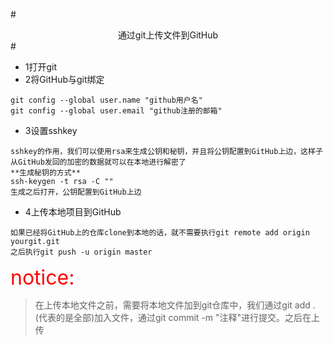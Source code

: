 #<center>通过git上传文件到GitHub</center>#
- 1打开git
- 2将GitHub与git绑定
```
git config --global user.name "github用户名"
git config --global user.email "github注册的邮箱"
```
- 3设置sshkey
```
sshkey的作用，我们可以使用rsa来生成公钥和秘钥，并且将公钥配置到GitHub上边，这样子从GitHub发回的加密的数据就可以在本地进行解密了
**生成秘钥的方式**
ssh-keygen -t rsa -C ""
生成之后打开，公钥配置到GitHub上边
```
- 4上传本地项目到GitHub
```
如果已经将GitHub上的仓库clone到本地的话，就不需要执行git remote add origin yourgit.git
之后执行git push -u origin master
```

<font color=red size=6>notice:</font>
> 在上传本地文件之前，需要将本地文件加到git仓库中，我们通过git add .(代表的是全部)加入文件，通过git commit -m "注释"进行提交。之后在上传
